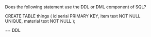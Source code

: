 Does the following statement use the DDL or DML component of SQL?

CREATE TABLE things (
  id serial PRIMARY KEY,
  item text NOT NULL UNIQUE,
  material text NOT NULL
);

==
DDL